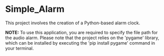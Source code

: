 # Simple_Alarm
This project involves the creation of a Python-based alarm clock.

**NOTE:** To use this application, you are required to specify the file path for the audio alarm. Please note that the project relies on the 'pygame' library, which can be installed by executing the 'pip install pygame' command in your terminal.
